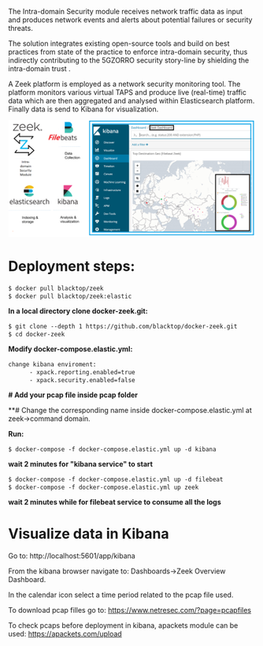 The  Intra-domain  Security  module  receives  network  traffic  data  as  input  and  produces  network events  and  alerts  about  potential  failures  or  security  threats. 

The solution integrates existing open-source tools and build on best practices from state of the practice to enforce intra-domain security, thus indirectly contributing to the 5GZORRO security story-line by shielding the intra-domain trust .

A Zeek platform is employed as a network security monitoring tool. 
The platform monitors various virtual TAPS and produce live (real-time) traffic data which are then aggregated and analysed within Elasticsearch platform. Finally data is send to Kibana for visualization.

![](https://github.com/almpertoerspamer/intrasecurity_test/blob/main/architecture.png)

# Deployment steps:
```
$ docker pull blacktop/zeek
$ docker pull blacktop/zeek:elastic
```
**In a local directory clone docker-zeek.git:**
```
$ git clone --depth 1 https://github.com/blacktop/docker-zeek.git
$ cd docker-zeek
```
**Modify docker-compose.elastic.yml:**
```
change kibana enviroment:
      - xpack.reporting.enabled=true
      - xpack.security.enabled=false
```
**# Add your pcap file inside pcap folder**

**# Change the corresponding name inside docker-compose.elastic.yml at zeek->command domain.

**Run:**
```
$ docker-compose -f docker-compose.elastic.yml up -d kibana
```
**wait 2 minutes for "kibana service" to start**
```
$ docker-compose -f docker-compose.elastic.yml up -d filebeat
$ docker-compose -f docker-compose.elastic.yml up zeek
```
**wait 2 minutes while for filebeat service to consume all the logs**

# Visualize data in Kibana 
Go to: 
http://localhost:5601/app/kibana 

From the kibana browser navigate to: Dashboards->Zeek Overview Dashboard.

In the calendar icon select a time period related to the pcap file used.

To download pcap filles go to:
https://www.netresec.com/?page=pcapfiles

To check pcaps before deployment in kibana, apackets module can be used:
https://apackets.com/upload


